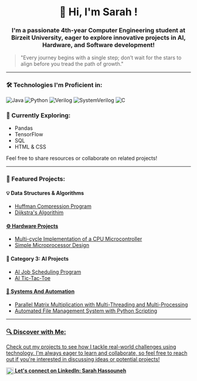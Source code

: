 <h1 align="center">👋 Hi, I'm Sarah !</h1>
<h3 align="center">I'm a passionate 4th-year Computer Engineering student at Birzeit University, eager to explore innovative projects in AI, Hardware, and Software development!</h3>

> "Every journey begins with a single step; don’t wait for the stars to align before you tread the path of growth."

---
<h3 align="left">🛠️ Technologies I'm Proficient in:</h3>
<p align="left">
  <img src="https://img.shields.io/badge/Java-ED8B00?style=for-the-badge&logo=java&logoColor=white" alt="Java" />
  <img src="https://img.shields.io/badge/Python-3670A0?style=for-the-badge&logo=python&logoColor=ffdd54" alt="Python" />
  <img src="https://img.shields.io/badge/Verilog-007ACC?style=for-the-badge" alt="Verilog" />
  <img src="https://img.shields.io/badge/SystemVerilog-007ACC?style=for-the-badge" alt="SystemVerilog" />
  <img src="https://img.shields.io/badge/C-00599C?style=for-the-badge&logo=c&logoColor=white" alt="C" />
</p>

<h3 align="left">🧠 Currently Exploring:</h3>
<ul>
  <li>Pandas</li>
  <li>TensorFlow</li>
  <li>SQL</li>
  <li>HTML & CSS</li>
</ul>
<p>Feel free to share resources or collaborate on related projects!</p>
 
 ---
<h3 align="left">🚀 Featured Projects:</h3>

<h4>💡 Data Structures & Algorithms</h4>
<ul>
    <li><a href="https://github.com/SarahYousefH/Huffman-Compression-Program">Huffman Compression Program</li>
    <li><a href="https://github.com/SarahYousefH/Dijkstra-s-Algorithm">Dijkstra's Algorithim</li>
</ul>

<h4>⚙️ Hardware Projects</h4>
<ul>
    <li><a href="https://github.com/SarahYousefH/Multi-cycle-Implementation-of-a-CPU-Microcontroller">Multi-cycle Implementation of a CPU Microcontroller</a></li>
    <li><a href="https://github.com/SarahYousefH/Simple-Microprocessor-Design">Simple Microprocessor Design </a> </li>
</ul>

<h4>🧠 Category 3: AI Projects</h4>
<ul>
    <li><a href="https://github.com/SarahYousefH/AI-Job-Scheduling-Program">AI Job Scheduling Program</li>
    <li><a href="https://github.com/SarahYousefH/AI-Tic-Tac-Toe"> AI Tic-Tac-Toe</li>
</ul>


<h4>🤖 Systems And Automation</h4>
<ul>
    <li><a href="https://github.com/SarahYousefH/Multi-threaded-System-for-Matrix-Multiplication"> Parallel Matrix Multiplication with Multi-Threading and Multi-Processing </li>
       <li><a href="https://github.com/SarahYousefH/Automated-File-Management-System-with-Python-Scripting
">Automated File Management System with Python Scripting</li>
</ul>


---

<h3 align="left">🔍 Discover with Me:</h3>
<p>Check out my projects to see how I tackle real-world challenges using technology. I'm always eager to learn and collaborate, so feel free to reach out if you're interested in discussing ideas or potential projects!</p>

<p>
  <img src="https://raw.githubusercontent.com/rahuldkjain/github-profile-readme-generator/master/src/images/icons/Social/linked-in-alt.svg" alt="LinkedIn" height="20" width="20" style="vertical-align: middle;" />
  <strong>Let's connect on LinkedIn: <a href="https://linkedin.com/in/sarah-hassouneh-508301290">Sarah Hassouneh</a></strong>
</p>


